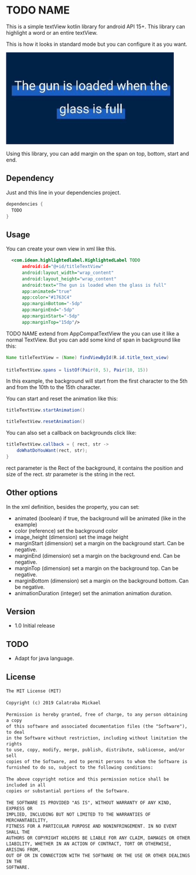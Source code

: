# TODO NAME

This is a simple textView kotlin library for android API 15+. This library can highlight a word or an entire textView.

This is how it looks in standard mode but you can configure it as you want.

![](assets/highlight_exemple.gif)

Using this library, you can add margin on the span on top, bottom, start and end.

## Dependency
Just and this line in your dependencies project.
```gradle
dependencies {
  TODO
}
```
## Usage
You can create your own view in xml like this.

```xml
  <com.idean.highlightedlabel.HighlightedLabel TODO
      android:id="@+id/titleTextView"
      android:layout_width="wrap_content"
      android:layout_height="wrap_content"
      android:text="The gun is loaded when the glass is full"
      app:animated="true"
      app:color="#1763C4"
      app:marginBottom="-5dp"
      app:marginEnd="-5dp"
      app:marginStart="-5dp"
      app:marginTop="15dp"/>
```

TODO NAME extend from AppCompatTextView the you can use it like a normal TextView.
But you can add some kind of span in background like this:
```java
Name titleTextView = (Name) findViewById(R.id.title_text_view)

titleTextView.spans = listOf(Pair(0, 5), Pair(10, 15))
```
In this example, the background will start from the first character to the 5th and from the 10th to the 15th character.


You can start and reset the animation like this:
```java
titleTextView.startAnimation()
```
```java
titleTextView.resetAnimation()
```

You can also set a callback on backgrounds click like:
```java
titleTextView.callback = { rect, str ->
    doWhatDoYouWant(rect, str);
}
```
rect parameter is the Rect of the background, it contains the position and size of the rect.
str parameter is the string in the rect.

## Other options
In the xml definition, besides the property, you can set:

-   animated (boolean) if true, the background will be animated (like in the example)
-   color (reference) set the background color
-   image_height (dimension) set the image height
-   marginStart (dimension) set a margin on the background start. Can be negative.
-   marginEnd (dimension) set a margin on the background end. Can be negative.
-   marginTop (dimension) set a margin on the background top. Can be negative.
-   marginBottom (dimension) set a margin on the background bottom. Can be negative.
-   animationDuration (integer) set the animation animation duration.

## Version

-   1.0 Initial release


## TODO

-   Adapt for java language.

## License

```license
The MIT License (MIT)

Copyright (c) 2019 Calatraba Mickael

Permission is hereby granted, free of charge, to any person obtaining a copy
of this software and associated documentation files (the "Software"), to deal
in the Software without restriction, including without limitation the rights
to use, copy, modify, merge, publish, distribute, sublicense, and/or sell
copies of the Software, and to permit persons to whom the Software is
furnished to do so, subject to the following conditions:

The above copyright notice and this permission notice shall be included in all
copies or substantial portions of the Software.

THE SOFTWARE IS PROVIDED "AS IS", WITHOUT WARRANTY OF ANY KIND, EXPRESS OR
IMPLIED, INCLUDING BUT NOT LIMITED TO THE WARRANTIES OF MERCHANTABILITY,
FITNESS FOR A PARTICULAR PURPOSE AND NONINFRINGEMENT. IN NO EVENT SHALL THE
AUTHORS OR COPYRIGHT HOLDERS BE LIABLE FOR ANY CLAIM, DAMAGES OR OTHER
LIABILITY, WHETHER IN AN ACTION OF CONTRACT, TORT OR OTHERWISE, ARISING FROM,
OUT OF OR IN CONNECTION WITH THE SOFTWARE OR THE USE OR OTHER DEALINGS IN THE
SOFTWARE.
```
